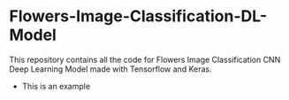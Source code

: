 # Flowers-Image-Classification-DL-Model
This repository contains all the code for Flowers Image Classification CNN Deep Learning Model made with Tensorflow and Keras.
- This is an example 
